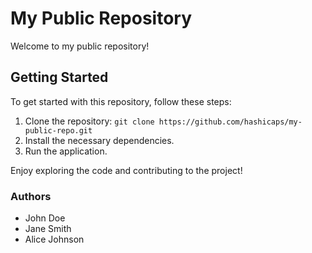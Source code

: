 # My Public Repository

Welcome to my public repository!

## Getting Started

To get started with this repository, follow these steps:

1. Clone the repository: `git clone https://github.com/hashicaps/my-public-repo.git`
2. Install the necessary dependencies.
3. Run the application.

Enjoy exploring the code and contributing to the project!

### Authors

- John Doe
- Jane Smith
- Alice Johnson

